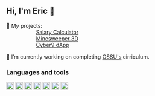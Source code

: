## Hi, I'm Eric :wave:

🌱 My projects:<br/>
&nbsp;&nbsp;&nbsp;&nbsp;&nbsp;&nbsp;&nbsp;&nbsp;&nbsp;&nbsp;&nbsp;&nbsp;&nbsp;&nbsp;&nbsp;&nbsp;&nbsp;&nbsp;&nbsp;  [Salary Calculator](https://github.com/UnrealPenguin/SalaryCalculator) <br/>
&nbsp;&nbsp;&nbsp;&nbsp;&nbsp;&nbsp;&nbsp;&nbsp;&nbsp;&nbsp;&nbsp;&nbsp;&nbsp;&nbsp;&nbsp;&nbsp;&nbsp;&nbsp;&nbsp;  [Minesweeper 3D](https://github.com/UnrealPenguin/Minesweeper3D) <br/>
&nbsp;&nbsp;&nbsp;&nbsp;&nbsp;&nbsp;&nbsp;&nbsp;&nbsp;&nbsp;&nbsp;&nbsp;&nbsp;&nbsp;&nbsp;&nbsp;&nbsp;&nbsp;&nbsp;  [Cyber9 dApp](https://github.com/UnrealPenguin/Cyber9)

🔭 I’m currently working on completing [OSSU's](https://github.com/ossu/computer-science) cirriculum. </br>

### Languages and tools
<code><img height="20" src="https://cdn.jsdelivr.net/gh/devicons/devicon/icons/javascript/javascript-original.svg" /></code>
<code><img height="20" src="https://cdn.jsdelivr.net/gh/devicons/devicon/icons/python/python-original.svg" /></code>
<code><img height="20" src="https://cdn.jsdelivr.net/gh/devicons/devicon/icons/css3/css3-original.svg" /></code>
<code><img height="20" src="https://cdn.jsdelivr.net/gh/devicons/devicon/icons/react/react-original.svg" /></code>
<code><img height="20" src="https://cdn.jsdelivr.net/gh/devicons/devicon/icons/redux/redux-original.svg" /></code>
<code><img height="20" src="https://cdn.jsdelivr.net/gh/devicons/devicon/icons/solidity/solidity-original.svg" /></code>
<code><img height="20" src="https://cdn.jsdelivr.net/gh/devicons/devicon/icons/git/git-original.svg" /></code>

          
          


<!--
**UnrealPenguin/UnrealPenguin** is a ✨ _special_ ✨ repository because its `README.md` (this file) appears on your GitHub profile.

Here are some ideas to get you started:

- 🔭 I’m currently working on ...
- 🌱 I’m currently learning ...
- 👯 I’m looking to collaborate on ...
- 🤔 I’m looking for help with ...
- 💬 Ask me about ...
- 📫 How to reach me: ...
- 😄 Pronouns: ...
- ⚡ Fun fact: ...
-->
